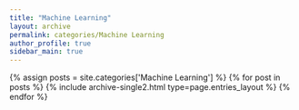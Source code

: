 ```yaml
---
title: "Machine Learning"
layout: archive
permalink: categories/Machine Learning
author_profile: true
sidebar_main: true
---
```


{% assign posts = site.categories['Machine Learning'] %}
{% for post in posts %} {% include archive-single2.html type=page.entries_layout %} {% endfor %}

